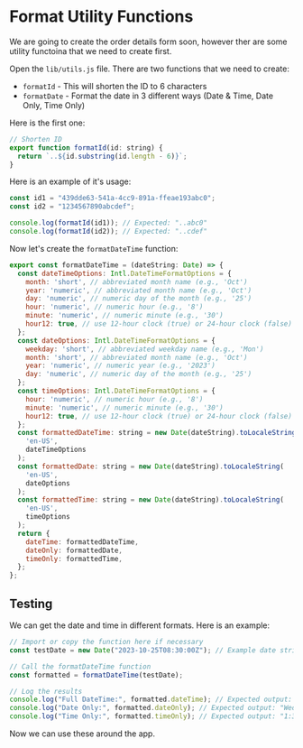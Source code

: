 # Format Utility Functions

We are going to create the order details form soon, however ther are some utility functoina that we need to create first.

Open the `lib/utils.js` file. There are two functions that we need to create:

- `formatId` - This will shorten the ID to 6 characters
- `formatDate` - Format the date in 3 different ways (Date & Time, Date Only, Time Only)

Here is the first one:

```js
// Shorten ID
export function formatId(id: string) {
  return `..${id.substring(id.length - 6)}`;
}
```

Here is an example of it's usage:

```js
const id1 = "439dde63-541a-4cc9-891a-ffeae193abc0";
const id2 = "1234567890abcdef";

console.log(formatId(id1)); // Expected: "..abc0"
console.log(formatId(id2)); // Expected: "..cdef"
```

Now let's create the `formatDateTime` function:

```js
export const formatDateTime = (dateString: Date) => {
  const dateTimeOptions: Intl.DateTimeFormatOptions = {
    month: 'short', // abbreviated month name (e.g., 'Oct')
    year: 'numeric', // abbreviated month name (e.g., 'Oct')
    day: 'numeric', // numeric day of the month (e.g., '25')
    hour: 'numeric', // numeric hour (e.g., '8')
    minute: 'numeric', // numeric minute (e.g., '30')
    hour12: true, // use 12-hour clock (true) or 24-hour clock (false)
  };
  const dateOptions: Intl.DateTimeFormatOptions = {
    weekday: 'short', // abbreviated weekday name (e.g., 'Mon')
    month: 'short', // abbreviated month name (e.g., 'Oct')
    year: 'numeric', // numeric year (e.g., '2023')
    day: 'numeric', // numeric day of the month (e.g., '25')
  };
  const timeOptions: Intl.DateTimeFormatOptions = {
    hour: 'numeric', // numeric hour (e.g., '8')
    minute: 'numeric', // numeric minute (e.g., '30')
    hour12: true, // use 12-hour clock (true) or 24-hour clock (false)
  };
  const formattedDateTime: string = new Date(dateString).toLocaleString(
    'en-US',
    dateTimeOptions
  );
  const formattedDate: string = new Date(dateString).toLocaleString(
    'en-US',
    dateOptions
  );
  const formattedTime: string = new Date(dateString).toLocaleString(
    'en-US',
    timeOptions
  );
  return {
    dateTime: formattedDateTime,
    dateOnly: formattedDate,
    timeOnly: formattedTime,
  };
};
```

## Testing

We can get the date and time in different formats. Here is an example:

```js
// Import or copy the function here if necessary
const testDate = new Date("2023-10-25T08:30:00Z"); // Example date string

// Call the formatDateTime function
const formatted = formatDateTime(testDate);

// Log the results
console.log("Full DateTime:", formatted.dateTime); // Expected output: "Oct 25, 2023, 1:30 AM" (adjusted for timezone)
console.log("Date Only:", formatted.dateOnly); // Expected output: "Wed, Oct 25, 2023"
console.log("Time Only:", formatted.timeOnly); // Expected output: "1:30 AM" (adjusted for timezone)
```

Now we can use these around the app.
